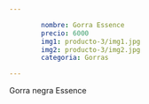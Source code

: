```yaml
---

        nombre: Gorra Essence
        precio: 6000
        img1: producto-3/img1.jpg
        img2: producto-3/img2.jpg
        categoria: Gorras

---
```



Gorra negra Essence